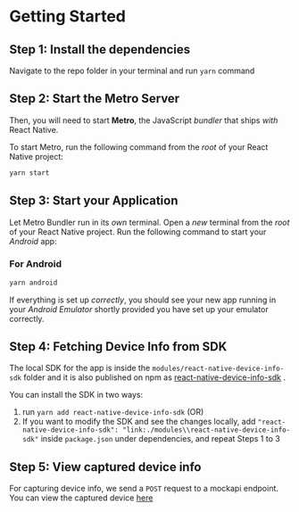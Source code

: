 # Getting Started

## Step 1: Install the dependencies

Navigate to the repo folder in your terminal and run `yarn` command

## Step 2: Start the Metro Server

Then, you will need to start **Metro**, the JavaScript _bundler_ that ships _with_ React Native.

To start Metro, run the following command from the _root_ of your React Native project:

```bash
yarn start
```

## Step 3: Start your Application

Let Metro Bundler run in its _own_ terminal. Open a _new_ terminal from the _root_ of your React Native project. Run the following command to start your _Android_ app:

### For Android

```bash
yarn android
```

If everything is set up _correctly_, you should see your new app running in your _Android Emulator_ shortly provided you have set up your emulator correctly.

## Step 4: Fetching Device Info from SDK

The local SDK for the app is inside the `modules/react-native-device-info-sdk` folder and it is also published on npm as [react-native-device-info-sdk](https://www.npmjs.com/package/react-native-device-info-sdk) .

You can install the SDK in two ways:

1. run `yarn add react-native-device-info-sdk` (OR)
2. If you want to modify the SDK and see the changes locally, add `"react-native-device-info-sdk": "link:./modules\\react-native-device-info-sdk"` inside `package.json` under dependencies, and repeat Steps 1 to 3

## Step 5: View captured device info

For capturing device info, we send a `POST` request to a mockapi endpoint. You can view the captured device [here](https://6671b4d5e083e62ee43cc596.mockapi.io/api/device-info)
